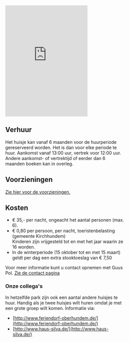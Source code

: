 
<style type="text/css" markdown="1">
.leftCol {
	float: left;
	display: block;
	width: 280px;
	margin-right: 25px;
}

.rightCol {
	float: left;
	display: block;
	width: 380px;
	margin-right: 25px;
}
.clear-float {
	clear: both;
}
ul.price-list {
	 margin-left: 10px;
	 padding: 0 0 0 12px;
}
</style>


<div class="leftCol">
<br><br>
<iframe height="350" src="http://sauerland-calendar-viewer.appspot.com/" frameborder="0" width="260" markdown="1">abc</iframe>

</div>

<div class="rightCol">

<h2>Verhuur</h2>
<p>
Het huisje kan vanaf 6 maanden voor de huurperiode gereserveerd worden.
Het is dan voor elke periode te huur. Aankomst vanaf 13:00 uur, vertrek voor 12:00 uur.  
Andere aankomst- of vertrektijd of eerder dan 6 maanden boeken kan in overleg.
</p>
<h2>Voorzieningen</h2>
<p>
<a href="./het-huisje#voorzieningen">Zie hier voor de voorzieningen.</a>
</p>
<h2>Kosten</h2>
<p>
<ul class="price-list">
<li>€ 35,- per nacht, ongeacht het aantal personen (max. 6).</li>
<li>€ 0,80 per persoon, per nacht, toeristenbelasting (gemeente Kirchhundem)<br>
Kinderen zijn vrijgesteld tot en met het jaar waarin ze 16 worden.</li>
<li>In de winterperiode (15 oktober tot en met 15 maart) geldt per dag een extra stooktoeslag van € 7,50</li>
</ul>
</p>

Voor meer informatie kunt u contact opnemen met Guus Pol. [Zie de contact pagina](./contact#top)


### Onze collega's

In hetzelfde park zijn ook een aantal andere huisjes te huur. Handig als je twee huisjes wilt huren omdat je met een grote groep wilt komen. Informatie via:

* [http://www.feriendorf-oberhundem.de/](http://www.feriendorf-oberhundem.de/)
* [http://www.haus-silva.de/](http://www.haus-silva.de/)


<p style="clear:both;" />


